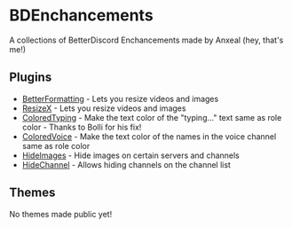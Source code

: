# BDEnchancements
A collections of BetterDiscord Enchancements made by Anxeal (hey, that's me!)

## Plugins
* [BetterFormatting](https://github.com/Anxeal/BDEnhancements/blob/master/plugins/BetterFormatting) - Lets you resize videos and images
* [ResizeX](https://github.com/Anxeal/BDEnhancements/blob/master/plugins/ResizeX/) - Lets you resize videos and images
* [ColoredTyping](https://github.com/Anxeal/BDEnhancements/blob/master/plugins/ColoredTyping) - Make the text color of the "typing..." text same as role color - Thanks to Bolli for his fix!
* [ColoredVoice](https://github.com/Anxeal/BDEnhancements/blob/master/plugins/ColoredVoice) - Make the text color of the names in the voice channel same as role color
* [HideImages](https://github.com/Anxeal/BDEnhancements/blob/master/plugins/HideImages) - Hide images on certain servers and channels
* [HideChannel](https://github.com/Anxeal/BDEnhancements/blob/master/plugins/HideChannel) - Allows hiding channels on the channel list

## Themes
No themes made public yet!
